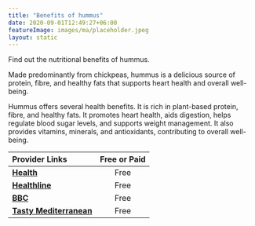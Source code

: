 ```yaml
---
title: "Benefits of hummus"
date: 2020-09-01T12:49:27+06:00
featureImage: images/ma/placeholder.jpeg
layout: static
---
```


Find out the nutritional benefits of hummus.

Made predominantly from chickpeas, hummus is a delicious source of protein, fibre, and healthy fats that supports heart health and overall well-being.

Hummus offers several health benefits. It is rich in plant-based protein, fibre, and healthy fats. It promotes heart health, aids digestion, helps regulate blood sugar levels, and supports weight management. It also provides vitamins, minerals, and antioxidants, contributing to overall well-being.

| Provider Links      | Free or Paid  |  
| :-----------          | :--------------:      |  
| [**Health**](https://www.health.com/nutrition/is-hummus-healthy) | Free  | 
| [**Healthline**](https://www.healthline.com/nutrition/is-hummus-healthy) | Free  | 
| [**BBC**](https://www.bbc.co.uk/food/hummus) | Free  | 
| [**Tasty Mediterranean**](https://tastymediterranean.com/2022/06/08/all-about-hummus-history-origin-and-servings/) | Free  | 
  

<br/><br/>






